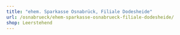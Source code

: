 ```yaml
---
title: "ehem. Sparkasse Osnabrück, Filiale Dodesheide"
url: /osnabrueck/ehem-sparkasse-osnabrueck-filiale-dodesheide/
shop: Leerstehend
---
```

